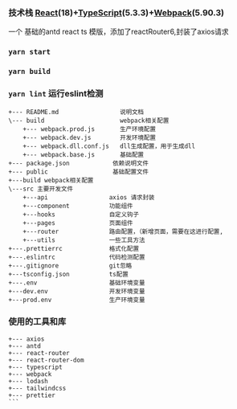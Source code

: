 ### 技术栈 [React](https://react.docschina.org/)(18)+[TypeScript](https://www.typescriptlang.org/zh/)(5.3.3)+[Webpack](https://webpack.docschina.org/)(5.90.3)

一个 基础的antd react ts 模版，添加了reactRouter6,封装了axios请求

### `yarn start`

### `yarn build`

### `yarn lint` 运行eslint检测

````text
+--- README.md                 说明文档
\--- build                     webpack相关配置
    +--- webpack.prod.js       生产环境配置
    +--- webpack.dev.js        开发环境配置
    +--- webpack.dll.conf.js   dll生成配置，用于生成dll
    +--- webpack.base.js       基础配置  
+--- package.json            依赖说明文件
+--- public                  基础配置文件
+---build webpack相关配置
\---src 主要开发文件
    +---api                 axios 请求封装
    +---component           功能组件
    +---hooks               自定义钩子
    +---pages               页面组件
    +---router              路由配置，（新增页面，需要在这进行配置,
    +---utils               一些工具方法
+---.prettierrc             格式化配置
+---.eslintrc               代码检测配置
+---.gitignore              git忽略
+---tsconfig.json           ts配置
+---.env                    基础环境变量
+---dev.env                 开发环境变量
+---prod.env                生产环境变量
````
### 使用的工具和库

````text
+--- axios
+--- antd
+--- react-router
+--- react-router-dom
+--- typescript
+--- webpack
+--- lodash
+--- tailwindcss
+--- prettier
```
